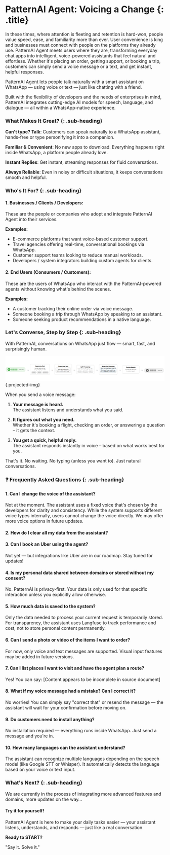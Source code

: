  
# PatternAI Agent: Voicing a Change {: .title}

In these times, where attention is fleeting and retention is hard-won, people value speed, ease, and familiarity more than ever. User convenience is king and businesses must connect with people on the platforms they already use. PatternAI Agent meets users where they are, transforming everyday chat apps into intelligent, voice-powered assistants that feel natural and effortless. Whether it's placing an order, getting support, or booking a trip, customers can simply send a voice message or a text, and get instant, helpful responses.

PatternAI Agent lets people talk naturally with a smart assistant on WhatsApp — using voice or text — just like chatting with a friend.

Built with the flexibility of developers and the needs of enterprises in mind, PatternAI integrates cutting-edge AI models for speech, language, and dialogue — all within a WhatsApp-native experience.
### What Makes It Great? {: .sub-heading}

**Can't type? Talk**: Customers can speak naturally to a WhatsApp assistant, hands-free or type personifying it into a companion.

**Familiar & Convenient**: No new apps to download. Everything happens right inside WhatsApp, a platform people already love.

**Instant Replies**: Get instant, streaming responses for fluid conversations.

**Always Reliable**: Even in noisy or difficult situations, it keeps conversations smooth and helpful.

### Who's It For? {: .sub-heading}

#### 1. Businesses / Clients / Developers:
These are the people or companies who adopt and integrate PatternAI Agent into their services.

**Examples:**
- E-commerce platforms that want voice-based customer support.
- Travel agencies offering real-time, conversational bookings via WhatsApp.
- Customer support teams looking to reduce manual workloads.
- Developers / system integrators building custom agents for clients.

#### 2. End Users (Consumers / Customers):
These are the users of WhatsApp who interact with the PatternAI-powered agents without knowing what's behind the scenes.

**Examples:**
- A customer tracking their online order via voice message.
- Someone booking a trip through WhatsApp by speaking to an assistant.
- Someone seeking product recommendations in a native language.

### Let's Converse, Step by Step {: .sub-heading}

With PatternAI, conversations on WhatsApp just flow — smart, fast, and surprisingly human.

![](images/user.png){.projected-img}

When you send a voice message:

1. **Your message is heard.**  
   The assistant listens and understands what you said.

2. **It figures out what you need.**  
   Whether it's booking a flight, checking an order, or answering a question – it gets the context.

3. **You get a quick, helpful reply.**  
   The assistant responds instantly in voice – based on what works best for you.

That's it. No waiting. No typing (unless you want to). Just natural conversations.

### ❓ Frequently Asked Questions {: .sub-heading}

#### 1. Can I change the voice of the assistant?
Not at the moment. The assistant uses a fixed voice that's chosen by the developers for clarity and consistency. While the system supports different voice types internally, users cannot change the voice directly. We may offer more voice options in future updates.

#### 2. How do I clear all my data from the assistant?


#### 3. Can I book an Uber using the agent?
Not yet — but integrations like Uber are in our roadmap. Stay tuned for updates!

#### 4. Is my personal data shared between domains or stored without my consent?
No. PatternAI is privacy-first. Your data is only used for that specific interaction unless you explicitly allow otherwise.

#### 5. How much data is saved to the system?
Only the data needed to process your current request is temporarily stored. For transparency, the assistant uses Langfuse to track performance and cost, not to store personal content permanently.

#### 6. Can I send a photo or video of the items I want to order?
For now, only voice and text messages are supported. Visual input features may be added in future versions.

#### 7. Can I list places I want to visit and have the agent plan a route?
Yes! You can say: [Content appears to be incomplete in source document]

#### 8. What if my voice message had a mistake? Can I correct it?
No worries! You can simply say "correct that" or resend the message — the assistant will wait for your confirmation before moving on.

#### 9. Do customers need to install anything?
No installation required — everything runs inside WhatsApp. Just send a message and you're in.

#### 10. How many languages can the assistant understand?
The assistant can recognize multiple languages depending on the speech model (like Google STT or Whisper). It automatically detects the language based on your voice or text input.

### What's Next? {: .sub-heading}

We are currently in the process of integrating more advanced features and domains, more updates on the way…

#### Try it for yourself!

PatternAI Agent is here to make your daily tasks easier — your assistant listens, understands, and responds — just like a real conversation.

**Ready to START?**

"Say it. Solve it."

<br>
